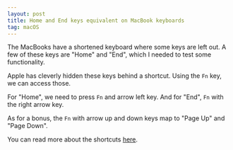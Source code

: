 ```yaml
---
layout: post
title: Home and End keys equivalent on MacBook keyboards
tag: macOS
---
```


The MacBooks have a shortened keyboard where some keys are left out.
A few of these keys are "Home" and "End", which I needed to test some functionality.

Apple has cleverly hidden these keys behind a shortcut. Using the `Fn` key, we can access those.

For "Home", we need to press `Fn` and arrow left key. And for "End", `Fn` with the right arrow key.

As for a bonus, the `Fn` with arrow up and down keys map to "Page Up" and "Page Down".

You can read more about the shortcuts [here][1].

[1]: https://support.apple.com/guide/mac-help/windows-keys-on-a-mac-keyboard-cpmh0152/mac
